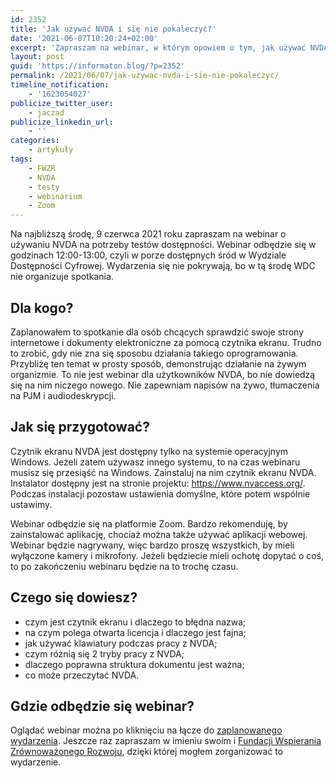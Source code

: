 ```yaml
---
id: 2352
title: 'Jak używać NVDA i się nie pokaleczyć?'
date: '2021-06-07T10:20:24+02:00'
excerpt: 'Zapraszam na webinar, w którym opowiem o tym, jak używać NVDA i się nie pokaleczyć.'
layout: post
guid: 'https://informaton.blog/?p=2352'
permalink: /2021/06/07/jak-uzywac-nvda-i-sie-nie-pokaleczyc/
timeline_notification:
    - '1623054027'
publicize_twitter_user:
    - jaczad
publicize_linkedin_url:
    - ''
categories:
    - artykuły
tags:
    - FWZR
    - NVDA
    - testy
    - webinarium
    - Zoom
---
```


Na najbliższą środę, 9 czerwca 2021 roku zapraszam na webinar o używaniu NVDA na potrzeby testów dostępności. Webinar odbędzie się w godzinach 12:00-13:00, czyli w porze dostępnych śród w Wydziale Dostępności Cyfrowej. Wydarzenia się nie pokrywają, bo w tą środę WDC nie organizuje spotkania.

## Dla kogo?

Zaplanowałem to spotkanie dla osób chcących sprawdzić swoje strony internetowe i dokumenty elektroniczne za pomocą czytnika ekranu. Trudno to zrobić, gdy nie zna się sposobu działania takiego oprogramowania. Przybliżę ten temat w prosty sposób, demonstrując działanie na żywym organizmie. To nie jest webinar dla użytkowników NVDA, bo nie dowiedzą się na nim niczego nowego. Nie zapewniam napisów na żywo, tłumaczenia na PJM i audiodeskrypcji.

## Jak się przygotować?

Czytnik ekranu NVDA jest dostępny tylko na systemie operacyjnym Windows. Jeżeli zatem używasz innego systemu, to na czas webinaru musisz się przesiąść na Windows. Zainstaluj na nim czytnik ekranu NVDA. Instalator dostępny jest na stronie projektu: <https://www.nvaccess.org/>. Podczas instalacji pozostaw ustawienia domyślne, które potem wspólnie ustawimy.

Webinar odbędzie się na platformie Zoom. Bardzo rekomenduję, by zainstalować aplikację, chociaż można także używać aplikacji webowej. Webinar będzie nagrywany, więc bardzo proszę wszystkich, by mieli wyłączone kamery i mikrofony. Jeżeli będziecie mieli ochotę dopytać o coś, to po zakończeniu webinaru będzie na to trochę czasu.

## Czego się dowiesz?

- czym jest czytnik ekranu i dlaczego to błędna nazwa;
- na czym polega otwarta licencja i dlaczego jest fajna;
- jak używać klawiatury podczas pracy z NVDA;
- czym różnią się 2 tryby pracy z NVDA;
- dlaczego poprawna struktura dokumentu jest ważna;
- co może przeczytać NVDA.

## Gdzie odbędzie się webinar?

Oglądać webinar można po kliknięciu na łącze do [zaplanowanego wydarzenia](https://us02web.zoom.us/j/85645811685?pwd=LzUyMk1rNmk3VDNmRzlHT2ZveVNldz09). Jeszcze raz zapraszam w imieniu swoim i [Fundacji Wspierania Zrównoważonego Rozwoju](https://fwzr.pl/), dzięki której mogłem zorganizować to wydarzenie.